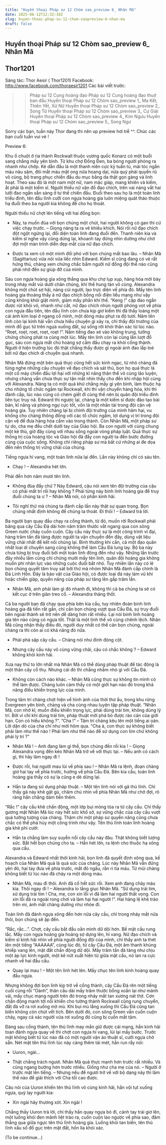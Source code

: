 ```yaml
---
title: "Huyền thoại Pháp sư 12 Chòm sao_preview 6_ Nhân Mã"
date: 2025-06-12T12:32:10Z
slug: huyen-thoai-phap-su-12-chom-saopreview-6-nhan-ma
draft: false
---
```


## Huyền thoại Pháp sư 12 Chòm sao_preview 6_ Nhân Mã

## Thor1201

Sáng tác: Thor Aesir ( Thor1201)
 Facebook: http://www.facebook.com/thoraesir1201
 Các bài viết trước:
 >> Pháp sư 12 Cung hoàng đạo
 >> Pháp sư 12 Cung hoàng đạo thuở ban đầu
 >> Huyền thoại Pháp sư 12 Chòm sao_preview 1_ Ma Kết, Thiên Yết, Xử Nữ
 >> Huyền thoại Pháp sư 12 Chòm sao_preview 2_ Song Tử
 >> Huyền thoại Pháp sư 12 Chòm sao_preview 3_ Cự Giải
 >> Huyền thoại Pháp sư 12 Chòm sao_preview 4_ Kim Ngưu
  >> Huyền thoại Pháp sư 12 Chòm sao_preview 5_ Song Ngư

Sorry các bạn, tuần này Thor đang thi nên up preview hơi trễ ^^. Chúc các bạn cuối tuần vui vẻ ! 

 
Preview 6:

Khu ổ chuột ở rìa thành Rockwall thuộc vương quốc Konarz có một buổi sang chẳng mấy yên bình. Từ khu chợ Đồng Đen, ba bóng người phóng ra nhanh như chớp. Kẻ dẫn đầu là một thanh niên cực kỳ tuấn tú, mái tóc ngắn màu nâu sậm, đôi mắt màu mật ong nửa hoang dại, nửa quý phái quyến rũ vô cùng, bộ trang phục chiến đấu du mục bằng da thật gọn gàng và linh hoạt. Theo sau đó là một nam một nữ, nam mặc giáp, mang khiên và kiếm, ắt phải là một kiếm sĩ. Người thiếu nữ vận đồ đạo chích, trên vai nàng vắt hai lưỡi đao ngắn sẵn sàng ở tư thế chiến đấu. Đuổi theo sau họ là một toán lính triều đình, tên đầu lĩnh cưỡi con ngựa hoàng gia luôn miệng quát tháo thuộc hạ đuổi theo ba người kia không để cho họ thoát.

Người thiếu nữ chợt lên tiếng với hai đồng bọn:

-    Này, ta muốn đùa với bọn chúng một chút, hai người không có gan thì cứ việc chạy trước. – Giọng nàng ta ra vẻ khiêu khích.
Nói rồi nữ đạo chích đột ngột ngừng lại, đối diện toán lính đang đuổi đến. Thanh niên kia và kiếm sĩ nghe vậy cũng dừng lại, khoanh tay đứng nhìn dường như chờ đợi một màn trình diễn đẹp mắt của nữ đạo chích.

-    Được ta xem cô một mình đối phó với bọn chúng mất bao lâu. – Nhân Mã (Sagittarius) vừa nói vừa liếc nhìn Edward. Kiếm sĩ cũng đang có vẻ rất hứng thú, chàng xem chừng chắc bẩm người nữ đồng đội thế nào cũng phải nhờ đến sự giúp đỡ của mình.   

Sáu con ngựa hoàng gia xông thẳng qua khu chợ lụp xụp, hàng hóa mới bày trong nháy mắt vùi dưới chân chúng, khí thế hung tàn vô cùng. Alexandra không một chút sợ hãi, nàng cúi người, lao trực diện về phía đó. Mấy tên lính hoàng gia thoáng thấy ả nữ đạo chích bỗng nổi điên liều mạng như vậy cũng không khỏi giật mình, giảm mấy phần khí thế. “Keng !” cặp đao ngắn được rút khỏi vỏ, nhanh như cắt, nữ đạo chích nhún người phóng vọt về phía con ngựa đầu tiên, tên đầu lĩnh còn chưa kịp giơ kiếm thì đã thấy loáng một cái ánh kim loại ở ngang cổ mình, một dòng máu phụt ra đỏ tươi. Năm tên lính còn lại kinh hãi vẫn chưa hiểu chuyện gì xảy ra, chỉ thấy đội trưởng của mình đổ gục từ trên ngựa xuống đất, sự sống rời khỏi thân xác từ lúc nào. “Roẹt, roẹt, roẹt, roẹt, roẹt !”. Năm tiếng đao xé vào không trung, tưởng chừng chúng phát ra cùng một lúc. Mấy tên lính còn lại cũng lần lượt đổ gục, sáu con ngựa mất chủ hoàng sợ cắm đầu chạy ra khỏi cổng thành. Người ở hiện trường lúc đó thật chẳng  thấy được gì ngoài ánh đao lấp loé bởi nữ đạo chích di chuyển quá nhanh. 

Nhân Mã đứng một bên quả thực cũng hết sức kinh ngạc, từ nhỏ chàng đã từng nghe những câu chuyện về đạo chích và sát thủ, bọn họ quả thực là một cổ máy chiến đấu lợi hại với những kĩ năng thân thể vô cùng lão luyện, nhưng chàng vẫn chưa thực sự tận mắt nhìn thấy cho đến khi nhập hội cùng với Alexandra. Nàng ta có một quá khứ chằng mấy gì yên bình, làm thuộc hạ cho những tổ chức ngầm tại Rockwall, khi thì vận chuyển hàng hóa, khi thì đánh cắp, lúc nào cũng có chém giết đi cùng thế nên bị quân đội triều đình liên tục truy nã. Edward thì ngược lại, chàng là một kiếm sĩ được đào tạo bài bản, kĩ năng và phòng ngự cực tốt, vốn là một nhân tài trong đội cận vệ hoàng gia. Tuy nhiên chàng lại bị chính đội trưởng của mình hãm hại, vu khống cho chàng thông đồng với các tổ chức ngầm, lợi dụng vị trí trong đội cận vệ để đưa hàng hóa cấm vào trong thành. Còn Nhân Mã, một pháp sư tự do, cha mẹ đều chết dưới tay của Giáo hội. Ba con người với cùng chung một kẻ thù, giờ đây cùng với nhau sống ngoài vòng pháp luật. Quả thực sự thống trị của hoàng tộc và Giáo hội đã đẩy con người ta đến bước đường cùng của cuộc sống. Không chỉ riêng pháp sư mà bất cứ những ai đe dọa đến nền thống trị vững chãi của chúng.

Tiếng ngựa hí vang, một toán lính nữa lại đến. Lần này không chỉ có sáu tên.

-    Chạy ! – Alexandra hét lớn.

Phải đến hơn năm mươi tên lính. 

-    Không đùa đấy chứ ? Này Edward, cậu nói xem tên đội trưởng của cậu có phải mất trí rồi hay không ? Phái từng này binh lính hoàng gia để truy đuổi chúng ta ư ? – Nhân Mã nói, có phần kinh hãi.

-    Tôi nghĩ thứ mà chúng ta đánh cắp lần này thật sự quan trọng. Bọn chúng nhất định không để chúng ta thoát. Đi thôi ! – Edward trả lời.

Ba người bạn quay đầu chạy ra cổng thành, từ đó, muốn rời Rockwall phải băng qua cây Cầu Đá dài hơn năm trăm thước vắt ngang qua con sông Green nước chảy cuồn cuộn. Cây cầu này thực sự là một công trình vĩ đại, hàng trăm tấn đá tảng được người ta vận chuyển đến đây, dùng vật liệu vững chãi nhất để kết nối chúng lại. Bình thường khi cần, cả một đạo quân nhất loại di chuyển sang cũng không thể làm Cầu Đá lung lay. Bộ ba này chưa từng bị truy đuổi bởi một toán lính đông đến như vậy. Những lần trước đây nhiều lắm cũng chỉ chừng mười mấy tên lính, quân đội hoàng gia không muốn phí nhân lực vào những cuộc đuổi bắt nhỏ. Tuy nhiên lần này có lẽ bọn chúng quyết tâm truy sát bởi thứ mà nhóm Nhân Mã đánh cắp chính là Đá Linh Hồn. Đây là bảo vật của Giáo hội, có được loại đá này làm vũ khí hoặc chiến giáp, quyền năng của pháp sư tăng lên gấp trăm lần. 

-    Nhân Mã, anh phải làm gì đó nhanh đi, không thì cả ba chúng ta sẽ có kết cục ở trên giàn treo cổ. – Alexandra thảng thốt.

Cả ba người bạn đã chạy qua phía bên kia cầu, tuy nhiên đoàn binh lính hoàng gia đã tiến rất gần, chỉ cần bọn chúng vượt qua Cầu Đá, sự truy đuổi bên ngoài thành sẽ trở nên dễ dàng hơn rất nhiều. Lại nói binh lính hoàng gia tên nào cũng có ngựa tốt. Thật là một tình thế vô cùng chênh lệch. Nhân Mã cũng nhận thấy điều đó, người duy nhất có thể cản bọn chúng, ngoài chàng ra thì còn ai có khả năng đó nữa.

-    Phải phá sập cây cầu. – Chàng nói như đinh đóng cột.

-    Nhưng cây cầu này vô cùng vững chãi, cậu có chắc không ? – Edward không khỏi kinh hãi.

Xưa nay thứ to lớn nhất mà Nhân Mã có thể dùng pháp thuật để tác động là một thân cây cổ thụ. Nhưng cái đó thì chẳng nhằm nhò gì với Cầu Đá. 

-    Không còn cách nào khác. – Nhân Mã cũng thực sự không tin mình có thể làm được. Chàng luôn cảm thấy có một giới hạn nào đó trong khả năng điều khiển trọng lực của mình.

Trong tâm trí chàng chợt hiện về hình ảnh của thời thơ ấu, trong khu rừng Evergreen yên bình, chàng và cha cùng nhau luyện tập pháp thuật. “Nhân Mã, con nhớ kĩ, muốn điều khiển trọng lực, phải dùng trái tim, không dùng lý trí. Bởi vì chỉ khi dùng trái tim, pháp thuật mới phá bỏ được rào cản của giới hạn. Con có hiểu không ?”. 
“Cha !” – Tâm trí chàng kêu lên một tiếng ai oán. Lời dặn dò của cha chỉ như mới hôm qua. “Cha à, con thực sự không biết phải làm như thế nào ! Phải làm như thế nào để sử dụng con tim chứ không phải lý trí ?”

-    Nhân Mã ! – Anh đang làm gì thế, bọn chúng đến rồi kìa ! – Giọng Alexandra vọng đến kéo Nhân Mã trở về với thực tại. – Nếu anh có cách gì, thì hãy làm ngay đi ! 

-    Được rồi, hai người mau lùi về phía sau ! – Nhân Mã ra lệnh, đoạn chàng giơ hai tay về phía trước, hướng về phía Cầu Đá. Bên kia cầu, toán lính hoàng gia thấy có sự lạ cũng e dè dừng lại.

-    Hắn ta đang sử dụng pháp thuật. – Một tên lính nói với gã thủ lĩnh. Chỉ thấy gã này khẽ gật gù, chăm chú nhìn về phía Nhân Mã như chờ đợi, rõ ràng hắn chẳng dám tiến thêm.

“Rắc !” cây cầu khẽ chấn động, một lớp bụi mỏng tỏa ra từ cây cầu. Chỉ thấy gương mặt Nhân Mã lúc này hết sức khổ sở, sự vững chắc của cây cầu vượt quá tưởng tượng của chàng. Thậm chí một pháp sư quyền năng cũng chưa chắc có thể phá hủy một công trình như vậy. Tên thủ lĩnh toán lính hoàng gia khẽ phì cười:

-    Hắn ta chẳng làm suy suyễn nổi cây cầu này đâu. Thật không biết lượng sức. Bắt hết bọn chúng cho ta. – Hắn hét lớn, ra lệnh cho thuộc hạ xông qua cầu.

Alexandra và Edward nhất thời kinh hãi, bọn lính đã quyết định xông qua, kế hoạch của Nhân Mã quả là quá sức của chàng. Lúc này Nhân Mã vẫn đứng yên đó, hai tay đưa về phía trước, mắt đỏ ngầu, rằn ri tia máu. Từ mũi chàng không biết từ lúc nào đã chảy ra một dòng máu.

-    Nhân Mã, mau đi thôi. Anh đã cố hết sức rồi. Xem anh đang chảy máu kìa. Thôi ngay đi ! – Alexandra lo lắng giục Nhân Mã. 
“Sử dụng trái tim, sử dụng trái tim ! Cha, mẹ, con xin lỗi vì đã làm hai người thất vọng. Con xin lỗi đã ra ngoài rong chơi và làm hại hai người !”. Hai hàng lệ khẽ trào trên mi, ánh mắt chàng dường như nhòe đi.

Toán lính đã đánh ngựa xông đến hơn nửa cây cầu, chỉ trong nháy mắt nữa thôi, bọn chúng sẽ ập đến.

“Rắc, rắc…”. Chợt, cây cầu bắt đầu oằn mình dữ dội hơn. Bề mặt cầu rung lắc. Mấy con ngựa hoàng gia hoảng sợ dựng lên, hí vang. Nữ đạo chích và kiếm sĩ kinh hãi nhìn về phía người đồng đội của mình, chỉ thấy anh ta thét lên một tiếng “AAAAAA”, cùng lúc đó, từ cây Cầu Đá, một âm thanh khủng khiếp vang lên, mặt đất chấn động dữ dội. Mấy trăm tấn đá tảng như chịu một áp lực kinh người, một kẽ nứt xuất hiện từ giữa mặt cầu, nó lan ra cực nhanh về hai đầu cầu. 

-    Quay lại mau ! – Một tên lính hét lên. Mấy chục tên lính kinh hoàng quay đầu ngựa. 

Nhưng không đợi bọn lính kịp trở về cổng thành, cây Cầu Đá rên một tiếng cuối cùng rồi “Oành”, thân cầu dài mấy trăm thước bỗng xoắn lại như mảnh vải, mấy chục mạng người trên đó trong nháy mắt tan xương nát thịt. Cơn chấn động mạnh tới nổi khiến cho tường thành Rockwall cũng rung chuyển, đất đá vỡ ra rơi xuống mịt mù. Khi bụi mù lắng xuống thì Cầu Đá cũng tan biến không còn chút vết tích. Bên dưới đó, con sông Green vẫn cuồn cuộn chảy, ngay cả xác người vừa rơi xuống đó cũng bị cuốn mất tăm. 

Đàng sau cổng thành, tên thủ lĩnh may mắn giữ được cái mạng, hắn kinh hãi toan đánh ngựa quay về thì chợt con ngựa hí vang, lùi lại mấy bước. Trước mặt không biết từ lúc nào đã có một người vận áo thuật sĩ, cưỡi ngựa chờ sẵn. Nét mặt tên thủ lĩnh lúc này càng thêm tái mét, hắn run rẩy nói:

-    Uuron, ngài…

-    Thật chẳng trách ngươi. Nhân Mã quả thực mạnh hơn trước rất nhiều. Và cũng ngang bướng hơn trước nhiều. Giống như cha mẹ của nó. – Người ở trước mặt lên tiếng. – Nhưng nếu để ngươi trở về với bộ dạng này thì làm thế nào để giải thích với Cha tối cao được.

Câu nói của Uuron khiến tên thủ lĩnh vô cùng kinh hãi, hắn vội tụt xuống ngựa, quỳ lạy người kia:

-    Xin ngài hãy thương xót. Xin ngài !

Chẳng thấy Uuron trả lời, chỉ thấy hắn quay ngựa bỏ đi, cánh tay trái giơ lên, một luồng khói đen mãnh liệt trào ra, cuồn cuộn lao ngược về phía sao, đâm thẳng qua giữa ngực tên thủ lĩnh hoàng gia. Luồng khói tan biến, tên thủ lĩnh xấu số đổ gục trên mặt đất, hồn lìa khỏi xác.

(To be continue...)